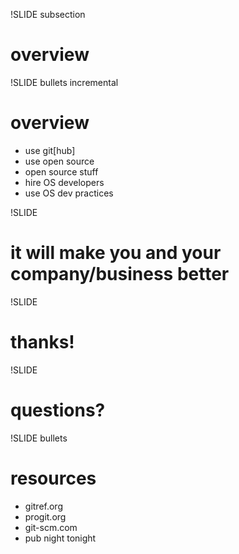 !SLIDE subsection
# overview #

!SLIDE bullets incremental
# overview #

* use git[hub]
* use open source
* open source stuff
* hire OS developers
* use OS dev practices

!SLIDE
# it will make you and your company/business better #

!SLIDE
# thanks! #

!SLIDE
# questions? #

!SLIDE bullets

# resources #

* gitref.org
* progit.org
* git-scm.com
* pub night tonight